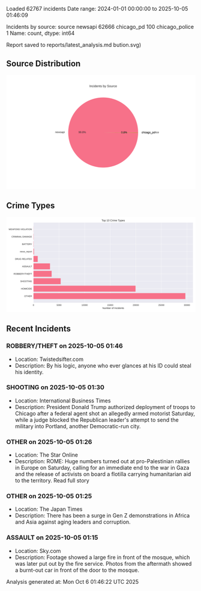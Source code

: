 
Loaded 62767 incidents
Date range: 2024-01-01 00:00:00 to 2025-10-05 01:46:09

Incidents by source:
source
newsapi           62666
chicago_pd          100
chicago_police        1
Name: count, dtype: int64

Report saved to reports/latest_analysis.md
bution.svg)

## Source Distribution
![Source Distribution](images/source_distribution.svg)

## Crime Types
![Crime Types](images/crime_types.svg)

## Recent Incidents

### ROBBERY/THEFT on 2025-10-05 01:46
- Location: Twistedsifter.com
- Description: By his logic, anyone who ever glances at his ID could steal his identity.


### SHOOTING on 2025-10-05 01:30
- Location: International Business Times
- Description: President Donald Trump authorized deployment of troops to Chicago after a federal agent shot an allegedly armed motorist Saturday, while a judge blocked the Republican leader's attempt to send the military into Portland, another Democratic-run city.


### OTHER on 2025-10-05 01:26
- Location: The Star Online
- Description: ROME: Huge numbers turned out at pro-Palestinian rallies in Europe on Saturday, calling for an immediate end to the war in Gaza and the release of activists on board a flotilla carrying humanitarian aid to the territory. Read full story


### OTHER on 2025-10-05 01:25
- Location: The Japan Times
- Description: There has been a surge in Gen Z demonstrations in Africa and Asia against aging leaders and corruption.


### ASSAULT on 2025-10-05 01:15
- Location: Sky.com
- Description: Footage showed a large fire in front of the mosque, which was later put out by the fire service. Photos from the aftermath showed a burnt-out car in front of the door to the mosque.

Analysis generated at: Mon Oct  6 01:46:22 UTC 2025
